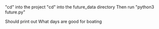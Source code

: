 "cd" into the project
"cd" into the future_data directory
Then run "python3 future.py"

Should print out 
What days are good for boating
